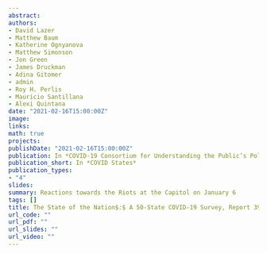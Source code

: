 ```yaml
---
abstract: 
authors:
- David Lazer
- Matthew Baum
- Katherine Ognyanova
- Matthew Simonson
- Jon Green
- James Druckman
- Adina Gitomer
- admin
- Roy H. Perlis
- Mauricio Santillana
- Alexi Quintana
date: "2021-02-16T15:00:00Z"
image:
links:
math: true
projects:
publishDate: "2021-02-16T15:00:00Z"
publication: In *COVID-19 Consortium for Understanding the Public’s Policy Preferences Across States*
publication_short: In *COVID States*
publication_types:
- "4"
slides: 
summary: Reactions towards the Riots at the Capitol on January 6
tags: []
title: The State of the Nation$:$ A 50-State COVID-19 Survey, Report 39$:$ Public Attitudes Towards the Storming of the Capitol Building
url_code: ""
url_pdf: ""
url_slides: ""
url_video: ""
---
```


